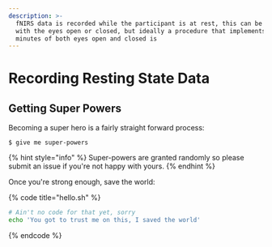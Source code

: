 ```yaml
---
description: >-
  fNIRS data is recorded while the participant is at rest, this can be performed
  with the eyes open or closed, but ideally a procedure that implements several
  minutes of both eyes open and closed is
---
```


# Recording Resting State Data

## Getting Super Powers

Becoming a super hero is a fairly straight forward process:

```
$ give me super-powers
```

{% hint style="info" %}
 Super-powers are granted randomly so please submit an issue if you're not happy with yours.
{% endhint %}

Once you're strong enough, save the world:

{% code title="hello.sh" %}
```bash
# Ain't no code for that yet, sorry
echo 'You got to trust me on this, I saved the world'
```
{% endcode %}



